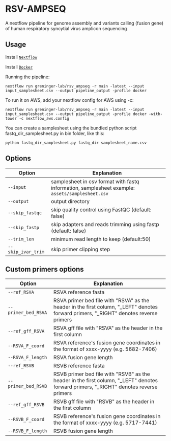 # RSV-AMPSEQ
A nextflow pipeline for genome assembly and variants calling (fusion gene) of human respiratory syncytial virus amplicon sequencing

## Usage
Install [`Nextflow`](https://www.nextflow.io/docs/latest/getstarted.html#installation)

Install [`Docker`](https://docs.docker.com/engine/installation/)

Running the pipeline:

```
nextflow run greninger-lab/rsv_ampseq -r main -latest --input input_samplesheet.csv --output pipeline_output -profile docker
```

To run it on AWS, add your nextflow config for AWS using -c:

```
nextflow run greninger-lab/rsv_ampseq -r main -latest --input input_samplesheet.csv --output pipeline_output -profile docker -with-tower -c nextflow_aws.config
```

You can create a samplesheet using the bundled python script fastq_dir_samplesheet.py in bin folder, like this:

```
python fastq_dir_samplesheet.py fastq_dir samplesheet_name.csv
```

## Options
|Option|Explanation|
|------|-----------|
| `--input` | samplesheet in csv format with fastq information, samplesheet example: `assets/samplesheet.csv` |
| `--output` | output directory |
| `--skip_fastqc` | skip quality control using FastQC (default: false) |
| `--skip_fastp` | skip adapters and reads trimming using fastp (default: false) |
| `--trim_len` | minimum read length to keep (default:50) |
| `--skip_ivar_trim` | skip primer clipping step |

## Custom primers options
|Option|Explanation|
|------|-----------|
| `--ref_RSVA` | RSVA reference fasta |
| `--primer_bed_RSVA` | RSVA primer bed file with "RSVA" as the header in the first column, "_LEFT" denotes forward primers, "_RIGHT" denotes reverse primers |
| `--ref_gff_RSVA` | RSVA gff file with "RSVA" as the header in the first column |
| `--RSVA_F_coord` | RSVA reference's fusion gene coordinates in the format of xxxx-yyyy (e.g. 5682-7406) |
| `--RSVA_F_length` | RSVA fusion gene length |
| `--ref_RSVB` | RSVB reference fasta |
| `--primer_bed_RSVB` | RSVB primer bed file with "RSVB" as the header in the first column, "_LEFT" denotes forward primers, "_RIGHT" denotes reverse primers |
| `--ref_gff_RSVB` | RSVB gff file with "RSVB" as the header in the first column |
| `--RSVB_F_coord` | RSVB reference's fusion gene coordinates in the format of xxxx-yyyy (e.g. 5717-7441) |
| `--RSVB_F_length` | RSVB fusion gene length |
